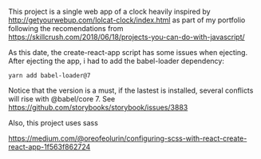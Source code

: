 This project is a single web app of a clock heavily inspired by 
http://getyourwebup.com/lolcat-clock/index.html
as part of my portfolio following the recomendations from
https://skillcrush.com/2018/06/18/projects-you-can-do-with-javascript/

As this date, the create-react-app script has some issues when ejecting. After
ejecting the app, i had to add the babel-loader dependency:

    yarn add babel-loader@7

Notice that the version is a must, if the lastest is installed, several conflicts
will rise with @babel/core 7. See
https://github.com/storybooks/storybook/issues/3883


Also, this project uses sass

https://medium.com/@oreofeolurin/configuring-scss-with-react-create-react-app-1f563f862724


